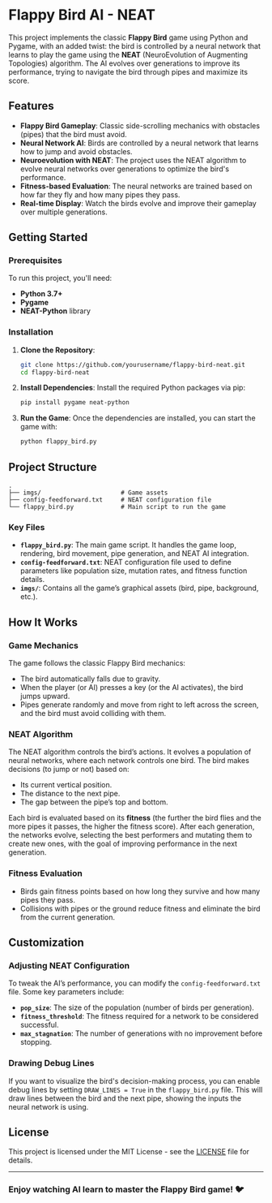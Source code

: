 # Flappy Bird AI - NEAT

This project implements the classic **Flappy Bird** game using Python and Pygame, with an added twist: the bird is controlled by a neural network that learns to play the game using the **NEAT** (NeuroEvolution of Augmenting Topologies) algorithm. The AI evolves over generations to improve its performance, trying to navigate the bird through pipes and maximize its score.


## Features

- **Flappy Bird Gameplay**: Classic side-scrolling mechanics with obstacles (pipes) that the bird must avoid.
- **Neural Network AI**: Birds are controlled by a neural network that learns how to jump and avoid obstacles.
- **Neuroevolution with NEAT**: The project uses the NEAT algorithm to evolve neural networks over generations to optimize the bird's performance.
- **Fitness-based Evaluation**: The neural networks are trained based on how far they fly and how many pipes they pass.
- **Real-time Display**: Watch the birds evolve and improve their gameplay over multiple generations.

## Getting Started

### Prerequisites

To run this project, you'll need:

- **Python 3.7+**
- **Pygame**
- **NEAT-Python** library

### Installation

1. **Clone the Repository**:

   ```bash
   git clone https://github.com/yourusername/flappy-bird-neat.git
   cd flappy-bird-neat
   ```

2. **Install Dependencies**:
   Install the required Python packages via pip:

   ```bash
   pip install pygame neat-python
   ```

3. **Run the Game**:
   Once the dependencies are installed, you can start the game with:
   ```bash
   python flappy_bird.py
   ```

## Project Structure

```
.
├── imgs/                      # Game assets
├── config-feedforward.txt     # NEAT configuration file
└── flappy_bird.py             # Main script to run the game
```

### Key Files

- **`flappy_bird.py`**: The main game script. It handles the game loop, rendering, bird movement, pipe generation, and NEAT AI integration.
- **`config-feedforward.txt`**: NEAT configuration file used to define parameters like population size, mutation rates, and fitness function details.
- **`imgs/`**: Contains all the game’s graphical assets (bird, pipe, background, etc.).

## How It Works

### Game Mechanics

The game follows the classic Flappy Bird mechanics:

- The bird automatically falls due to gravity.
- When the player (or AI) presses a key (or the AI activates), the bird jumps upward.
- Pipes generate randomly and move from right to left across the screen, and the bird must avoid colliding with them.

### NEAT Algorithm

The NEAT algorithm controls the bird’s actions. It evolves a population of neural networks, where each network controls one bird. The bird makes decisions (to jump or not) based on:

- Its current vertical position.
- The distance to the next pipe.
- The gap between the pipe’s top and bottom.

Each bird is evaluated based on its **fitness** (the further the bird flies and the more pipes it passes, the higher the fitness score). After each generation, the networks evolve, selecting the best performers and mutating them to create new ones, with the goal of improving performance in the next generation.

### Fitness Evaluation

- Birds gain fitness points based on how long they survive and how many pipes they pass.
- Collisions with pipes or the ground reduce fitness and eliminate the bird from the current generation.

## Customization

### Adjusting NEAT Configuration

To tweak the AI’s performance, you can modify the `config-feedforward.txt` file. Some key parameters include:

- **`pop_size`**: The size of the population (number of birds per generation).
- **`fitness_threshold`**: The fitness required for a network to be considered successful.
- **`max_stagnation`**: The number of generations with no improvement before stopping.

### Drawing Debug Lines

If you want to visualize the bird's decision-making process, you can enable debug lines by setting `DRAW_LINES = True` in the `flappy_bird.py` file. This will draw lines between the bird and the next pipe, showing the inputs the neural network is using.

## License

This project is licensed under the MIT License - see the [LICENSE](LICENSE) file for details.

---

### Enjoy watching AI learn to master the Flappy Bird game! 🐦
